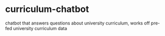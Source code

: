 # curriculum-chatbot
chatbot that answers questions about university curriculum, works off pre-fed university curriculum data
